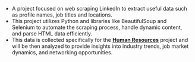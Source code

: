 - A project focused on web scraping LinkedIn to extract useful data such as profile names, job titles and locations. 
- This project utilizes Python and libraries like BeautifulSoup and Selenium to automate the scraping process, handle dynamic content, and parse HTML data efficiently. 
- This data is collected specifically for the [**Human Resources**](https://github.com/MoenessGannouni/EnglandWeather) project and will be then analyzed to provide insights into industry trends, job market dynamics, and networking opportunities.

